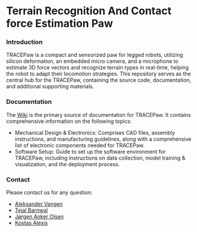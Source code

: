 # Terrain Recognition And Contact force Estimation Paw

### Introduction
TRACEPaw is a compact and sensorized paw for legged robots, utilizing silicon deformation, an embedded micro camera, and a microphone to estimate 3D force vectors and recognize terrain types in real-time, helping the robot to adapt their locomotion strategies.
This repository serves as the central hub for the TRACEPaw, containing the source code, documentation, and additional supporting materials.

### Documentation
The [Wiki](https://github.com/ntnu-arl/trace_paw/wiki) is the primary source of documentation for TRACEPaw. It contains comprehensive information on the following topics:
- Mechanical Design & Electronics: Comprises CAD files, assembly instructions, and manufacturing guidelines, along with a comprehensive list of electronic components needed for TRACEPaw.
- Software Setup: Guide to set up the software environment for TRACEPaw, including instructions on data collection, model training & visualization, and the deployment process.

### Contact
Please contact us for any question:
- [Aleksander Vangen](mailto:aleksandervangen@hotmail.no)
- [Tejal Barnwal](mailto:tejalbarnwal.iitb23@gmail.com)
- [Jørgen Anker Olsen](mailto:jorgen.a.olsen@gmail.com)
- [Kostas Alexis](mailto:konstantinos.alexis@ntnu.no)